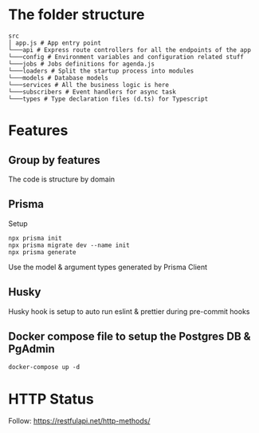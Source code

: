 # The folder structure

```shell
src
│ app.js # App entry point
└───api # Express route controllers for all the endpoints of the app
└───config # Environment variables and configuration related stuff
└───jobs # Jobs definitions for agenda.js
└───loaders # Split the startup process into modules
└───models # Database models
└───services # All the business logic is here
└───subscribers # Event handlers for async task
└───types # Type declaration files (d.ts) for Typescript
```

# Features

## Group by features

The code is structure by domain

## Prisma

Setup

```
npx prisma init
npx prisma migrate dev --name init
npx prisma generate
```

Use the model & argument types generated by Prisma Client

## Husky

Husky hook is setup to auto run eslint & prettier during pre-commit hooks

## Docker compose file to setup the Postgres DB & PgAdmin

```
docker-compose up -d
```

# HTTP Status

Follow: https://restfulapi.net/http-methods/
